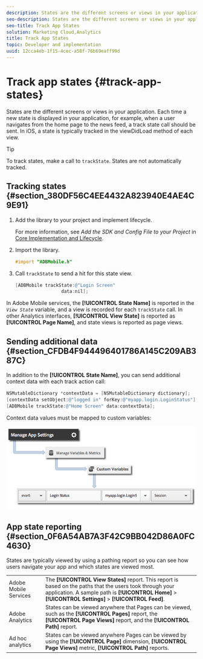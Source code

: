 ```yaml
---
description: States are the different screens or views in your application. Each time a new state is displayed in your application, for example, when a user navigates from the home page to the news feed, a track state call should be sent. In iOS, a state is typically tracked in the viewDidLoad method of each view.
seo-description: States are the different screens or views in your application. Each time a new state is displayed in your application, for example, when a user navigates from the home page to the news feed, a track state call should be sent. In iOS, a state is typically tracked in the viewDidLoad method of each view.
seo-title: Track App States
solution: Marketing Cloud,Analytics
title: Track App States
topic: Developer and implementation
uuid: 12cca4eb-1f15-4cec-a58f-76b69eaff99d
---
```


# Track app states {#track-app-states}

States are the different screens or views in your application. Each time a new state is displayed in your application, for example, when a user navigates from the home page to the news feed, a track state call should be sent. In iOS, a state is typically tracked in the viewDidLoad method of each view.

>[!TIP]
>
>To track states, make a call to `trackState`. States are not automatically tracked.

## Tracking states {#section_380DF56C4EE4432A823940E4AE4C9E91}

1. Add the library to your project and implement lifecycle.

    For more information, see *Add the SDK and Config File to your Project* in [Core Implementation and Lifecycle](/help/ios/getting-started/dev-qs.md). 
1. Import the library.

   ```objective-c
   #import "ADBMobile.h"
   ```

1. Call `trackState` to send a hit for this state view.

   ```objective-c
   [ADBMobile trackState:@"Login Screen"  
                    data:nil];
   ```

In Adobe Mobile services, the **[!UICONTROL State Name]** is reported in the *`View State`* variable, and a view is recorded for each `trackState` call. In other Analytics interfaces, **[!UICONTROL View State]** is reported as **[!UICONTROL Page Name]**, and state views is reported as page views.

## Sending additional data {#section_CFDB4F944496401786A145C209AB387C}

In addition to the **[!UICONTROL State Name]**, you can send additional context data with each track action call:

```objective-c
NSMutableDictionary *contextData = [NSMutableDictionary dictionary]; 
[contextData setObject:@"logged in" forKey:@"myapp.login.LoginStatus"]; 
[ADBMobile trackState:@"Home Screen" data:contextData];
```

Context data values must be mapped to custom variables: 

![](assets/map-variable-context-state.png)

## App state reporting {#section_0F6A54AB7A3F42C9BB042D86A0FC4630}

States are typically viewed by using a pathing report so you can see how users navigate your app and which states are viewed most.

| | |
|--- |--- |
|Adobe Mobile Services | The **[!UICONTROL View States]** report. This report is based on the paths that the users took through your application. A sample path is  **[!UICONTROL Home]**  >  **[!UICONTROL Settings]**  > **[!UICONTROL Feed]**. |
|Adobe Analytics|States can be viewed anywhere that Pages can be viewed, such as the **[!UICONTROL Pages]** report, the **[!UICONTROL Page Views]** report, and the **[!UICONTROL Path]** report. |
|Ad hoc analytics|States can be viewed anywhere Pages can be viewed by using the **[!UICONTROL Page]** dimension, **[!UICONTROL Page Views]** metric, **[!UICONTROL Path]** reports. |
